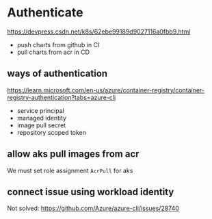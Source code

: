 # Authenticate

https://devpress.csdn.net/k8s/62ebe99189d9027116a0fbb9.html
- push charts from github in CI
- pull charts from acr in CD

## ways of authentication
https://learn.microsoft.com/en-us/azure/container-registry/container-registry-authentication?tabs=azure-cli
- service principal
- managed identity
- image pull secret
- repository scoped token

## allow aks pull images from acr
We must set role assignment `AcrPull` for aks

## connect issue using workload identity
Not solved: https://github.com/Azure/azure-cli/issues/28740
